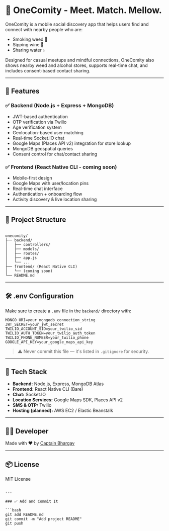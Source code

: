 # 🌿 OneComity - Meet. Match. Mellow.

OneComity is a mobile social discovery app that helps users find and connect with nearby people who are:
- Smoking weed 🌿
- Sipping wine 🍷
- Sharing water 💧

Designed for casual meetups and mindful connections, OneComity also shows nearby weed and alcohol stores, supports real-time chat, and includes consent-based contact sharing.

---

## 🚀 Features

### ✅ Backend (Node.js + Express + MongoDB)
- JWT-based authentication
- OTP verification via Twilio
- Age verification system
- Geolocation-based user matching
- Real-time Socket.IO chat
- Google Maps (Places API v2) integration for store lookup
- MongoDB geospatial queries
- Consent control for chat/contact sharing

### ✅ Frontend (React Native CLI - coming soon)
- Mobile-first design
- Google Maps with user/location pins
- Real-time chat interface
- Authentication + onboarding flow
- Activity discovery & live location sharing

---

## 📁 Project Structure

```

onecomity/
├── backend/
│   ├── controllers/
│   ├── models/
│   ├── routes/
│   ├── app.js
│   └── ...
├── frontend/ (React Native CLI)
│   └── (coming soon)
└── README.md

````

---

## 🛠️ .env Configuration

Make sure to create a `.env` file in the `backend/` directory with:

```env
MONGO_URI=your_mongodb_connection_string
JWT_SECRET=your_jwt_secret
TWILIO_ACCOUNT_SID=your_twilio_sid
TWILIO_AUTH_TOKEN=your_twilio_auth_token
TWILIO_PHONE_NUMBER=your_twilio_phone
GOOGLE_API_KEY=your_google_maps_api_key
````

> ⚠️ Never commit this file — it's listed in `.gitignore` for security.

---

## 📍 Tech Stack

* **Backend:** Node.js, Express, MongoDB Atlas
* **Frontend:** React Native CLI (Bare)
* **Chat:** Socket.IO
* **Location Services:** Google Maps SDK, Places API v2
* **SMS & OTP:** Twilio
* **Hosting (planned):** AWS EC2 / Elastic Beanstalk

---

## 👨‍💻 Developer

Made with ❤️ by [Captain Bhargav](https://github.com/balapate123)

---

## 📦 License

MIT License

````

---

### ✅ Add and Commit It

```bash
git add README.md
git commit -m "Add project README"
git push
